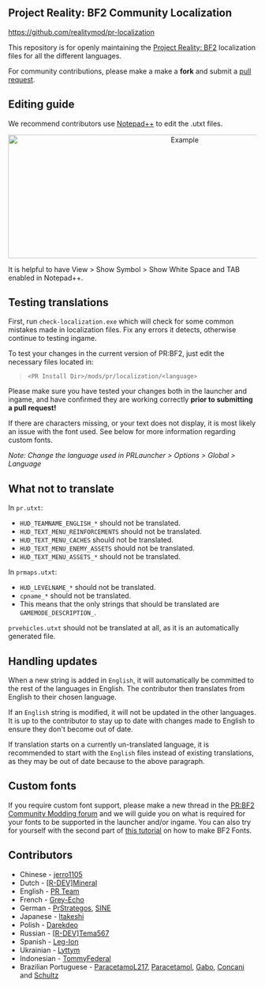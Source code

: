 Project Reality: BF2 Community Localization
---------------------

https://github.com/realitymod/pr-localization


This repository is for openly maintaining the [Project Reality: BF2](http://www.realitymod.com) localization files for all the different languages.

For community contributions, please make a make a **fork** and submit a [pull request](https://docs.github.com/en/pull-requests/collaborating-with-pull-requests/proposing-changes-to-your-work-with-pull-requests/about-pull-requests).

Editing guide
---------------------

We recommend contributors use [Notepad++](https://notepad-plus-plus.org/) to edit the .utxt files.

<p align="center">
<img src="http://media.realitymod.com/misc/prl18n-notepad-guide.jpg" alt="Example" title="Example" width=700 height=250 />
</p>

It is helpful to have View > Show Symbol > Show White Space and TAB enabled in Notepad++.

Testing translations
---------------------

First, run `check-localization.exe` which will check for some common mistakes made in localization files. Fix any errors it detects, otherwise continue to testing ingame.

To test your changes in the current version of PR:BF2, just edit the necessary files located in:

>`<PR Install Dir>/mods/pr/localization/<language>`

Please make sure you have tested your changes both in the launcher and ingame, and have confirmed they are working correctly **prior to submitting a pull request!**

If there are characters missing, or your text does not display, it is most likely an issue with the font used. See below for more information regarding custom fonts.

*Note: Change the language used in PRLauncher > Options > Global > Language*

What not to translate
---------------------

In `pr.utxt`:
* `HUD_TEAMNAME_ENGLISH_*` should not be translated.
* `HUD_TEXT_MENU_REINFORCEMENTS` should not be translated.
* `HUD_TEXT_MENU_CACHES` should not be translated.
* `HUD_TEXT_MENU_ENEMY_ASSETS` should not be translated.
* `HUD_TEXT_MENU_ASSETS_*` should not be translated.

In `prmaps.utxt`:
* `HUD_LEVELNAME_*` should not be translated.
* `cpname_*` should not be translated.
* This means that the only strings that should be translated are `GAMEMODE_DESCRIPTION_`.

`prvehicles.utxt` should not be translated at all, as it is an automatically generated file.

Handling updates
---------------------

When a new string is added in `English`, it will automatically be committed to the rest of the languages in English. The contributor then translates from English to their chosen language.

If an `English` string is modified, it will not be updated in the other languages. It is up to the contributor to stay up to date with changes made to English to ensure they don't become out of date.

If translation starts on a currently un-translated language, it is recommended to start with the `English` files instead of existing translations, as they may be out of date because to the above paragraph.

Custom fonts
---------------------

If you require custom font support, please make a new thread in the [PR:BF2 Community Modding forum](https://www.realitymod.com/forum/forumdisplay.php?f=388) and we will guide you on what is required for your fonts to be supported in the launcher and/or ingame. You can also try for yourself with the second part of [this tutorial](https://www.realitymod.com/forum/showthread.php?t=140120) on how to make BF2 Fonts.

Contributors
---------------------
* Chinese - [jerro1105](https://github.com/jerro1105)
* Dutch - [[R-DEV]Mineral](https://github.com/WouterJansen)
* English - [PR Team](https://github.com/realitymod)
* French - [Grey-Echo](https://github.com/Grey-Echo)
* German - [PrStrategos](https://github.com/PrStrategos), [SINE](https://github.com/SINE)
* Japanese - [ltakeshi](https://github.com/ltakeshi)
* Polish - [Darekdeo](https://github.com/darekdeo)
* Russian - [[R-DEV]Tema567](https://github.com/art567)
* Spanish - [Leg-Ion](https://github.com/leg-ion)
* Ukrainian - [Lyttym](https://github.com/Lyttym) 
* Indonesian - [TommyFederal](https://github.com/TommyFederal) 
* Brazilian Portuguese - [ParacetamoL217](https://github.com/ParacetamoL217), [Paracetamol](https://github.com/ParacetamoL217), [Gabo](https://github.com/GaboV3), [Concani](https://github.com/concani) and [Schultz](https://github.com/Vapex55)
